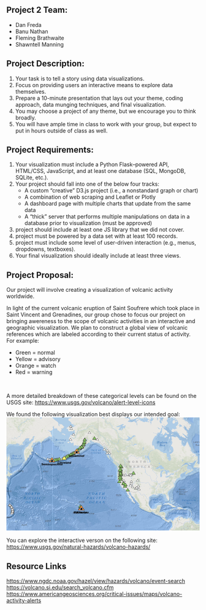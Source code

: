 <h2>Project 2 Team:</h2>
<ul><li>Dan Freda</li>
  <li>Banu Nathan</li>
  <li>Fleming Brathwaite</li>
  <li>Shawntell Manning</li></ul>

<h2>Project Description:</h2>
<ol><li>Your task is to tell a story using data visualizations.</li>
<li>Focus on providing users an interactive means to explore data themselves.</li>
<li>Prepare a 10-minute presentation that lays out your theme, coding approach, data munging techniques, and final visualization.</li>
<li>You may choose a project of any theme, but we encourage you to think broadly.</li>
<li>You will have ample time in class to work with your group, but expect to put in hours outside of class as well.</li></ol>

<h2>Project Requirements:</h2>
<ol><li>Your visualization must include a Python Flask–powered API, HTML/CSS, JavaScript, and at least one database (SQL, MongoDB, SQLite, etc.).</li>
<li>Your project should fall into one of the below four tracks:<br>
<ul><li>A custom “creative” D3.js project (i.e., a nonstandard graph or chart)</li>
<li>A combination of web scraping and Leaflet or Plotly</li>
<li>A dashboard page with multiple charts that update from the same data</li>
<li>A “thick” server that performs multiple manipulations on data in a database prior to visualization (must be approved)</li></ul></li>
<li>project should include at least one JS library that we did not cover.</li>
<li>project must be powered by a data set with at least 100 records.</li>
<li>project must include some level of user-driven interaction (e.g., menus, dropdowns, textboxes).</li>
<li>Your final visualization should ideally include at least three views.</li></ol>

<h2>Project Proposal:</h2>
<p>Our project will involve creating a visualization of volcanic activity worldwide.</p>
<p>In light of the current volcanic eruption of Saint Soufrere which took place in Saint Vincent and Grenadines, our group chose to focus our project on bringing awereness to the scope of volcanic activities in an interactive and geographic visualization. We plan to construct a global view of volcanic references which are labeled according to their current status of activity. For example: <ul><div><li>Green = normal</li>
<li>Yellow = advisory</li>
<li>Orange = watch</li>
<li>Red = warning</li></ul></div><div><img src=""></div></p>

<p>A more detailed breakdown of these categorical levels can be found on the USGS site: <a href="https://www.usgs.gov/volcano/alert-level-icons">https://www.usgs.gov/volcano/alert-level-icons</a></p>
<p>We found the following visualization best displays our intended goal:
<img src="Images/USGS_volcanic_hazards_viz.png"></p>
<p>You can explore the interactive verson on the following site: <a href="https://www.usgs.gov/natural-hazards/volcano-hazards/">https://www.usgs.gov/natural-hazards/volcano-hazards/</a></p>


<h2>Resource Links</h2>
<a href="https://www.ngdc.noaa.gov/hazel/view/hazards/volcano/event-search">https://www.ngdc.noaa.gov/hazel/view/hazards/volcano/event-search</a><br>
<a href="https://volcano.si.edu/search_volcano.cfm">https://volcano.si.edu/search_volcano.cfm</a><br>
<a href="https://www.americangeosciences.org/critical-issues/maps/volcano-activity-alerts">https://www.americangeosciences.org/critical-issues/maps/volcano-activity-alerts</a>
